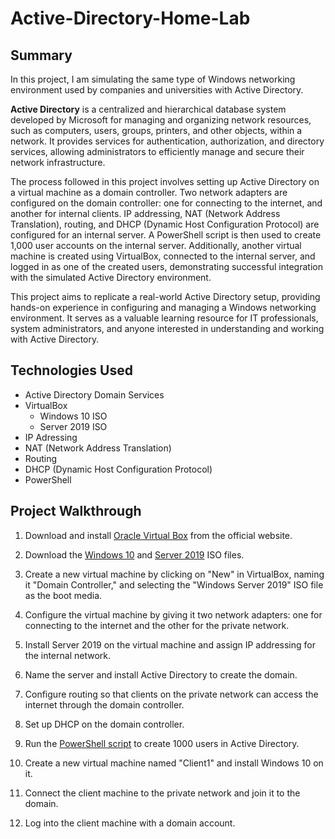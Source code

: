 # Active-Directory-Home-Lab

## Summary
In this project, I am simulating the same type of Windows networking environment used by companies and universities with Active Directory.

**Active Directory** is a centralized and hierarchical database system developed by Microsoft for managing and organizing network resources, such as computers, users, groups, printers, and other objects, within a network. It provides services for authentication, authorization, and directory services, allowing administrators to efficiently manage and secure their network infrastructure.

The process followed in this project involves setting up Active Directory on a virtual machine as a domain controller. Two network adapters are configured on the domain controller: one for connecting to the internet, and another for internal clients. IP addressing, NAT (Network Address Translation), routing, and DHCP (Dynamic Host Configuration Protocol) are configured for an internal server. A PowerShell script is then used to create 1,000 user accounts on the internal server. Additionally, another virtual machine is created using VirtualBox, connected to the internal server, and logged in as one of the created users, demonstrating successful integration with the simulated Active Directory environment.

This project aims to replicate a real-world Active Directory setup, providing hands-on experience in configuring and managing a Windows networking environment. It serves as a valuable learning resource for IT professionals, system administrators, and anyone interested in understanding and working with Active Directory.

## Technologies Used

- Active Directory Domain Services
- VirtualBox
  - Windows 10 ISO
  - Server 2019 ISO
- IP Adressing
- NAT (Network Address Translation)
- Routing
- DHCP (Dynamic Host Configuration Protocol)
- PowerShell

## Project Walkthrough

 1. Download and install [Oracle Virtual Box](https://www.virtualbox.org/) from the official website.

 2. Download the [Windows 10](https://www.microsoft.com/en-us/software-download/windows10ISO) and [Server 2019](https://www.microsoft.com/en-us/evalcenter/evaluate-windows-server-2019) ISO files. 

 4. Create a new virtual machine by clicking on "New" in VirtualBox, naming it "Domain Controller," and selecting the "Windows Server 2019" ISO file as the boot media.

 5. Configure the virtual machine by giving it two network adapters: one for connecting to the internet and the other for the private network.

 6. Install Server 2019 on the virtual machine and assign IP addressing for the internal network.

 7. Name the server and install Active Directory to create the domain.

 8. Configure routing so that clients on the private network can access the internet through the domain controller.

 9. Set up DHCP on the domain controller.

 10. Run the [PowerShell script](https://github.com/joshmadakor1/AD_PS) to create 1000 users in Active Directory.
 
 11. Create a new virtual machine named "Client1" and install Windows 10 on it.

 12. Connect the client machine to the private network and join it to the domain.

 13. Log into the client machine with a domain account.
<!--
# Active-Directory-Home-Lab

## Summary
In this project, I am simulating the same type of Windows netowrking environment used by companies and universities with Active Directory. 

**Active Directory** is a centralized and hierarchical database system developed by Microsoft for managing and organizing network resources, such as computers, users, groups, printers, and other objects, within a network. It provides services for authentication, authorization, and directory services, allowing administrators to efficiently manage and secure their network infrastructure.

 ## Summary

In this project, I've created an Active Directory home lab to simulate a Windows networking environment akin to those used by organizations. Through setting up Active Directory on a virtual machine as a domain controller, I've established a centralized system for managing and organizing network resources.

To facilitate connectivity and access, I've configured two network adaptors on the domain controller, segregating one for internet access and the other for internal clients. Additionally, I've handled IP addressing, configured NAT (Network Address Translation), routing, and DHCP (Dynamic Host Configuration Protocol) for an internal server.

Taking advantage of PowerShell automation, I executed a script to efficiently generate 1,000 users on the internal server, enabling scalability and testing scenarios with a large user base. Furthermore, I expanded the lab environment by creating another virtual machine using VirtualBox, establishing connectivity to the internal server, and successfully logging in as one of the users.

Through this process, I've not only simulated the complexities of an Active Directory environment but also gained practical experience in network administration, server configuration, and user management. This GitHub repository serves as a comprehensive guide and resource for setting up and understanding Active Directory in a home lab environment.





I set up a virtual machine on Azure with a publically routable IP address and configure the firewalls to allow hackers from anywhere to attempt to log in. Then, I use a Geolocation API with a powershell script to extract the IP addresses of hackers and display them on a Sentiel world map.

## Technologies Used

- Azure
  - Virtual Machine
  - Log Analytics
  - Security Center
  - Sentinel
- Windows Defender Firewall
- Powershell
- Event Viewer
- [ipgeolocation.io](https://ipgeolocation.io/) API Key

## Project Walk-through
 1. Create Azure Subscription
 2. Create Virtual Machine
 3. Publicly route VM IP address
 4. Create Log Analytics Workspace
 5. Enable gathering of VM logs in Security Center
 6. Connect Log Analytics to VM
 7. Setup Azure Sentinel
 8. Log into VM with Remote Desktop
 9. Observe Event viewer Logs in VM
 10. Disable firewall on VM
 11. Run powershell script
 12. Get Geolocation.io API Key to convert hacker IP addresses int Geo data with script
 13. Create custom log in Log Analytics Workspace to manage Geo data
 14. Extract fields from raw custom log data
 15. Setup map in Sentinel with Latitude and Longitude
 16. Display data on map

## The Result
